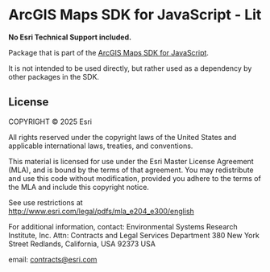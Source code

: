 # ArcGIS Maps SDK for JavaScript - Lit

**No Esri Technical Support included.**

Package that is part of the [ArcGIS Maps SDK for JavaScript](https://developers.arcgis.com/javascript).

It is not intended to be used directly, but rather used as a dependency by other packages in the SDK.

## License

COPYRIGHT © 2025 Esri

All rights reserved under the copyright laws of the United States and applicable international laws, treaties, and conventions.

This material is licensed for use under the Esri Master License Agreement (MLA), and is bound by the terms of that agreement. You may redistribute and use this code without modification, provided you adhere to the terms of the MLA and include this copyright notice.

See use restrictions at <http://www.esri.com/legal/pdfs/mla_e204_e300/english>

For additional information, contact: Environmental Systems Research Institute, Inc. Attn: Contracts and Legal Services Department 380 New York Street Redlands, California, USA 92373 USA

email: contracts@esri.com
